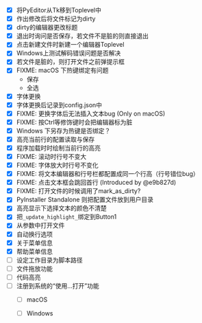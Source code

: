 - [x] 将PyEditor从Tk移到Toplevel中
- [x] 作出修改后将文件标记为dirty
- [x] dirty的编辑器更改标题
- [x] 退出时询问是否保存，若文件不是脏的则直接退出
- [x] 点击新建文件时新建一个编辑器Toplevel
- [x] Windows上测试解码错误问题是否解决
- [x] 若文件是脏的，则打开文件之前弹提示框
- [x] FIXME: macOS 下热键绑定有问题
    - 保存
    - 全选
- [x] 字体更换
- [x] 字体更换后记录到config.json中
- [x] FIXME: 更换字体后无法插入文本bug (Only on macOS)
- [x] FIXME: 按Ctrl等修饰键时会把编辑器标为脏
- [x] Windows 下另存为热键是否绑定？
- [x] 高亮当前行的配置读取与保存
- [x] 程序加载时时绘制当前行的高亮
- [x] FIXME: 滚动时行号不变大
- [x] FIXME: 字体放大时行号不变化
- [x] FIXME: 将文本编辑器和行号栏都配置成同一个行高（行号错位bug）
- [x] FIXME: 点击文本框会跳回首行 (Introduced by @e9b827d)
- [x] FIXME: 打开文件的时候调用了mark_as_dirty?
- [x] PyInstaller Standalone 则把配置文件放到用户目录
- [x] 高亮显示下选择文本的颜色不清楚
- [x] 把`_update_highlight_`绑定到Button1
- [x] 从参数中打开文件
- [x] 自动换行选项
- [x] 关于菜单信息
- [x] 帮助菜单信息
- [ ] 设定工作目录为脚本路径
- [ ] 文件拖放功能
- [ ] 代码高亮
- [ ] 注册到系统的“使用…打开”功能
    - [ ] macOS
    - [ ] Windows

